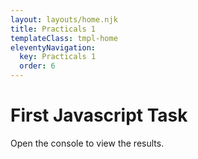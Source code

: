 ```yaml
---
layout: layouts/home.njk
title: Practicals 1
templateClass: tmpl-home
eleventyNavigation:
  key: Practicals 1
  order: 6
---
```


<div class="container mt-4">
  <h1>First Javascript Task</h1>
  <p>Open the console to view the results.</p>
</div>
<script src="/js/practical-1-task-1.js"></script>
<script src="/js/practical-1-task-2.js"></script>
<script src="/js/practical-1-task-3.js"></script>
